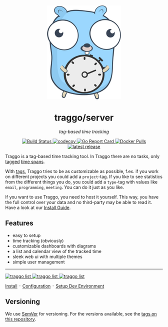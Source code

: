 <p align="center">
    <a href="https://github.com/traggo/logo">
        <img height="300px" src="https://raw.githubusercontent.com/traggo/logo/master/logo.png" />
    </a>
</p>

<h1 align="center">traggo/server</h1>
<p align="center"><i>tag-based time tracking</i></p>

<p align="center">
    <a href="https://travis-ci.com/traggo/server">
        <img alt="Build Status" src="https://travis-ci.com/traggo/server.svg?branch=master">
    </a>
     <a href="https://codecov.io/gh/traggo/server">
        <img alt="codecov" src="https://codecov.io/gh/traggo/server/branch/master/graph/badge.svg">
    </a>
    <a href="https://goreportcard.com/report/github.com/traggo/server">
        <img alt="Go Report Card" src="https://goreportcard.com/badge/github.com/traggo/server">
    </a>
    <a href="https://hub.docker.com/r/traggo/server">
        <img alt="Docker Pulls" src="https://img.shields.io/docker/pulls/traggo/server.svg">
    </a>
    <a href="https://github.com/traggo/server/releases/latest">
        <img alt="latest release" src="https://img.shields.io/github/release/traggo/server.svg">
    </a>
</p>


Traggo is a tag-based time tracking tool. In Traggo there are no tasks, only [tagged](https://traggo.net/terminology/#tag) [time spans](https://traggo.net/terminology/#timespan).

With [tags](https://traggo.net/terminology/#tag), Traggo tries to be as customizable as possible, f.ex. if you work on different projects you could add a `project`-tag.
If you like to see statistics from the different things you do, you could add a `type`-tag with values like `email`, `programming`, `meeting`. 
You can do it just as you like.

If you want to use Traggo, you need to host it yourself. This way, you have the full control over your data and no third-party
may be able to read it. Have a look at our [Install Guide](https://traggo.net/install/).

## Features

* easy to setup
* time tracking (obviously)
* customizable dashboards with diagrams
* a list and calendar view of the tracked time
* sleek web ui with multiple themes
* simple user management

---

<a href="_old/.github/traggo_list.png">
    <img width="265" alt="traggo list" src="_old/.github/traggo_list.png">
</a>
<a href="_old/.github/traggo_calendar.png">
    <img width="265" alt="traggo list" src="_old/.github/traggo_calendar.png">
</a>
<a href="_old/.github/traggo_dashboard.png">
    <img width="265" alt="traggo list" src="_old/.github/traggo_dashboard.png">
</a>

[Install](https://traggo.net/install/) ᛫
[Configuration](https://traggo.net/config/) ᛫
[Setup Dev Environment](https://traggo.net/dev/setup/)

## Versioning
We use [SemVer](http://semver.org/) for versioning. For the versions available, see the
[tags on this repository](https://github.com/traggo/server/tags).
